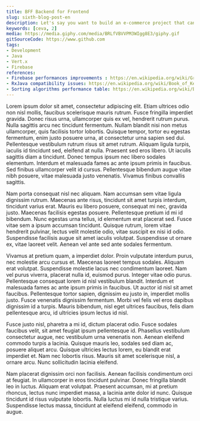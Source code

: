 ```yaml
---
title: BFF Backend for Frontend
slug: sixth-blog-post-en
description: Let's say you want to build an e-commerce project that can scale to meet all the needs across different clients. One of the solutions that will come to your mind will be micro services. You have micro services for Payments, Users, Reviews, etc.., and exposed APIs to be used by the frontend.
keywords: [ceva, 2]
media: https://media.giphy.com/media/BRLfVBVVPM3WIgg8E3/giphy.gif
gitSourceCode: https://www.github.com
tags:
- Development
- Java
- Vert.x
- Firebase
references:
- Firebase performances improvements : https://en.wikipedia.org/wiki/Group_(mathematics)
- RxJava compatibility issues: https://en.wikipedia.org/wiki/Book_of_Kells
- Sorting algorithms performance table: https://en.wikipedia.org/wiki/Bacteria
---
```


Lorem ipsum dolor sit amet, consectetur adipiscing elit. Etiam ultrices odio non nisl mollis, faucibus scelerisque mauris rutrum. Fusce fringilla imperdiet gravida. Donec risus urna, ullamcorper quis ex vel, hendrerit rutrum purus. Nulla sagittis arcu nec tincidunt fermentum. Nullam blandit nisi non metus ullamcorper, quis facilisis tortor lobortis. Quisque tempor, tortor eu egestas fermentum, enim justo posuere urna, at consectetur urna sapien sed dui. Pellentesque vestibulum rutrum risus sit amet rutrum. Aliquam ligula turpis, iaculis id tincidunt sed, eleifend at nulla. Praesent sed eros libero. Ut iaculis sagittis diam a tincidunt. Donec tempus ipsum nec libero sodales elementum. Interdum et malesuada fames ac ante ipsum primis in faucibus. Sed finibus ullamcorper velit id cursus. Pellentesque bibendum augue vitae nibh posuere, vitae malesuada justo venenatis. Vivamus finibus convallis sagittis.

Nam porta consequat nisl nec aliquam. Nam accumsan sem vitae ligula dignissim rutrum. Maecenas ante risus, tincidunt sit amet turpis interdum, tincidunt varius erat. Mauris eu libero posuere, consequat mi nec, gravida justo. Maecenas facilisis egestas posuere. Pellentesque pretium id mi id bibendum. Nunc egestas urna tellus, id elementum erat placerat sed. Fusce vitae sem a ipsum accumsan tincidunt. Quisque rutrum, lorem vitae hendrerit pulvinar, lectus velit molestie odio, vitae suscipit ex nisi id odio. Suspendisse facilisis augue sit amet iaculis volutpat. Suspendisse ut ornare ex, vitae laoreet velit. Aenean vel ante sed ante sodales fermentum.

Vivamus at pretium quam, a imperdiet dolor. Proin vulputate interdum purus, nec molestie arcu cursus et. Maecenas laoreet tempus sodales. Aliquam erat volutpat. Suspendisse molestie lacus nec condimentum laoreet. Nam vel purus viverra, placerat nulla id, euismod purus. Integer vitae odio purus. Pellentesque consequat lorem id nisl vestibulum blandit. Interdum et malesuada fames ac ante ipsum primis in faucibus. Ut auctor id nisl sit amet faucibus. Pellentesque tortor sapien, dignissim eu justo in, imperdiet mollis justo. Fusce venenatis dignissim fermentum. Morbi vel felis vel eros dapibus dignissim id a turpis. Mauris bibendum, nisl eget ultrices faucibus, felis diam pellentesque arcu, id ultricies ipsum lectus id nisl.

Fusce justo nisl, pharetra a mi id, dictum placerat odio. Fusce sodales faucibus velit, sit amet feugiat ipsum pellentesque id. Phasellus vestibulum consectetur augue, nec vestibulum urna venenatis non. Aenean eleifend commodo turpis a lacinia. Quisque mauris leo, sodales sed diam ac, posuere aliquet arcu. Quisque ultricies lectus lorem, eu blandit erat imperdiet et. Nam nec lobortis risus. Mauris sit amet scelerisque nisl, a ornare arcu. Nunc sollicitudin lacinia eleifend.

Nam placerat dignissim orci non facilisis. Aenean facilisis condimentum orci at feugiat. In ullamcorper in eros tincidunt pulvinar. Donec fringilla blandit leo in luctus. Aliquam erat volutpat. Praesent accumsan, mi at pretium rhoncus, lectus nunc imperdiet massa, a lacinia ante dolor id nunc. Quisque tincidunt id risus vulputate lobortis. Nulla luctus mi id nulla tristique varius. Suspendisse lectus massa, tincidunt at eleifend eleifend, commodo in augue.
